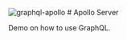 
![graphql-apollo](https://github.com/user-attachments/assets/44347729-9173-48db-955c-293ff8e9ac47) # Apollo Server

Demo on how to use GraphQL.

